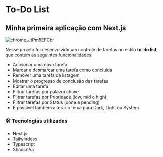 # To-Do List 
## Minha primeira aplicação com Next.js

![chrome_JtPm5EFCbr](https://github.com/lucas-mandai/to-do-nextjs/assets/122499620/f373947e-b6dd-4492-8f9f-e41a369a03d2)

Nesse projeto foi desenvolvido um controle de tarefas no estilo **to-do list**, que contém as seguintes funcionalidades:

- Adicionar uma nova tarefa
- Marcar e desmarcar uma tarefa como concluída
- Remover uma tarefa da listagem
- Mostrar o progresso de conclusão das tarefas
- Editar uma tarefa
- Filtrar tarefas por palavra chave
- Filtrar tarefas por Prioridade (low, mid e high)
- Filtrar tarefas por Status (done e pending)
- É possível também alterar o tema para Dark, Light ou System

### 🛠 Tecnologias utilizadas
- Next.js
- Tailwindcss
- Typescript
- Shadcn/ui
